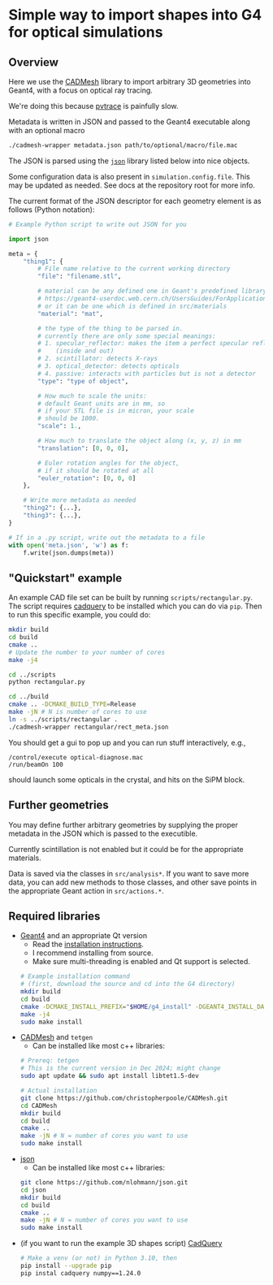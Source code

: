 # Simple way to import shapes into G4 for optical simulations

## Overview

Here we use the [CADMesh](https://github.com/christopherpoole/CADMesh/tree/master)
    library to import arbitrary 3D geometries into Geant4,
    with a focus on optical ray tracing.

We're doing this because [pvtrace](https://github.com/danieljfarrell/pvtrace/tree/master) is painfully slow.

Metadata is written in JSON and passed to the Geant4 executable along with an optional macro
```bash
./cadmesh-wrapper metadata.json path/to/optional/macro/file.mac
```

The JSON is parsed using the [`json`](https://github.com/nlohmann/json) library listed below into nice objects.

Some configuration data is also present in `simulation.config.file`.
This may be updated as needed.
See docs at the repository root for more info.

The current format of the JSON descriptor for each geometry element is as follows (Python notation):
```python
# Example Python script to write out JSON for you

import json

meta = {
    "thing1": {
        # File name relative to the current working directory
        "file": "filename.stl",

        # material can be any defined one in Geant's predefined library,
        # https://geant4-userdoc.web.cern.ch/UsersGuides/ForApplicationDeveloper/html/Appendix/materialNames.html
        # or it can be one which is defined in src/materials
        "material": "mat",

        # the type of the thing to be parsed in.
        # currently there are only some special meanings:
        # 1. specular_reflector: makes the item a perfect specular reflector
        #    (inside and out)
        # 2. scintillator: detects X-rays
        # 3. optical_detector: detects opticals
        # 4. passive: interacts with particles but is not a detector
        "type": "type of object",

        # How much to scale the units:
        # default Geant units are in mm, so
        # if your STL file is in micron, your scale
        # should be 1000.
        "scale": 1.,

        # How much to translate the object along (x, y, z) in mm
        "translation": [0, 0, 0],

        # Euler rotation angles for the object,
        # if it should be rotated at all
        "euler_rotation": [0, 0, 0]
    },

    # Write more metadata as needed
    "thing2": {...},
    "thing3": {...},
}

# If in a .py script, write out the metadata to a file
with open('meta.json', 'w') as f:
    f.write(json.dumps(meta))
```

## "Quickstart" example

An example CAD file set can be built by running `scripts/rectangular.py`.
The script requires [cadquery](https://github.com/CadQuery/cadquery)
    to be installed which you can do via `pip`.
Then to run this specific example, you could do:
```bash
mkdir build
cd build
cmake ..
# Update the number to your number of cores
make -j4

cd ../scripts
python rectangular.py

cd ../build
cmake .. -DCMAKE_BUILD_TYPE=Release
make -jN # N is number of cores to use
ln -s ../scripts/rectangular .
./cadmesh-wrapper rectangular/rect_meta.json
```

You should get a gui to pop up and you can run stuff interactively, e.g.,
```
/control/execute optical-diagnose.mac
/run/beamOn 100
```
should launch some opticals in the crystal,
    and hits on the SiPM block.

## Further geometries
You may define further arbitrary geometries by supplying the proper
    metadata in the JSON which is passed to the executible.

Currently scintillation is not enabled but it could be for the
    appropriate materials.

Data is saved via the classes in `src/analysis*`.
If you want to save more data,
    you can add new methods to those classes,
    and other save points in the appropriate Geant action in
    `src/actions.*`.

## Required libraries
- [Geant4]() and an appropriate Qt version
    - Read the [installation instructions](https://geant4-userdoc.web.cern.ch/UsersGuides/InstallationGuide/html/index.html).
    - I recommend installing from source.
    - Make sure multi-threading is enabled and Qt support is selected.
    ```bash
    # Example installation command
    # (first, download the source and cd into the G4 directory)
    mkdir build
    cd build
    cmake -DCMAKE_INSTALL_PREFIX="$HOME/g4_install" -DGEANT4_INSTALL_DATA=ON -DGEANT4_BUILD_MULTITHREADED=ON -DGEANT4_USE_QT=ON -DCMAKE_PREFIX_PATH=/usr/local/opt/qt5 ..
    make -j4
    sudo make install
    ```
- [CADMesh](https://github.com/christopherpoole/CADMesh/tree/master) and `tetgen`
    - Can be installed like most c++ libraries:
    ```bash
    # Prereq: tetgen
    # This is the current version in Dec 2024; might change
    sudo apt update && sudo apt install libtet1.5-dev

    # Actual installation
    git clone https://github.com/christopherpoole/CADMesh.git
    cd CADMesh
    mkdir build
    cd build
    cmake ..
    make -jN # N = number of cores you want to use
    sudo make install
    ```
- [json](https://github.com/nlohmann/json)
    - Can be installed like most c++ libraries:
    ```bash
    git clone https://github.com/nlohmann/json.git
    cd json
    mkdir build
    cd build
    cmake ..
    make -jN # N = number of cores you want to use
    sudo make install
    ```
- (if you want to run the example 3D shapes script) [CadQuery](https://github.com/CadQuery/cadquery)
    ```bash
    # Make a venv (or not) in Python 3.10, then
    pip install --upgrade pip
    pip instal cadquery numpy==1.24.0
    ```

